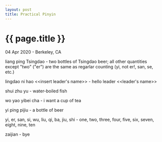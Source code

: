 ```yaml
---
layout: post
title: Practical Pinyin
---
```


{{ page.title }}
================

<p class="meta">04 Apr 2020 - Berkeley, CA</p>

liang ping Tsingdao - two bottles of Tsingdao beer; all other quantities except "two" ("er") are the same as regarlar counting (yi, not er!, san, se, etc.)

lingdao ni hao <<insert leader's name>> - hello leader <<leader's name>>

shui zhu yu - water-boiled fish

wo yao yibei cha - i want a cup of tea

yi ping pijiu - a bottle of beer

yi, er, san, si, wu, liu, qi, ba, jiu, shi - one, two, three, four, five, six, seven, eight, nine, ten

zaijian - bye